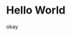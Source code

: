 <!DOCTYPE html>
<!DOCTYPE html>
<html>
<head>
	<title></title>
</head>
<body>
<h1>Hello World</h1>
<p>okay</p>
</body>
</html>